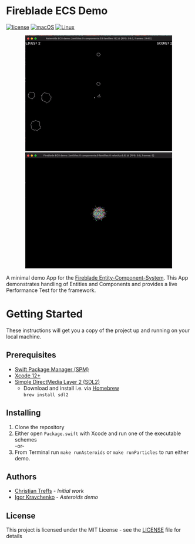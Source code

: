 # Fireblade ECS Demo

[![license](https://img.shields.io/badge/license-MIT-brightgreen.svg)](LICENSE)
[![macOS](https://github.com/fireblade-engine/ecs-demo/actions/workflows/ci-macos.yml/badge.svg)](https://github.com/fireblade-engine/ecs-demo/actions/workflows/ci-macos.yml)
[![Linux](https://github.com/fireblade-engine/ecs-demo/actions/workflows/ci-linux.yml/badge.svg)](https://github.com/fireblade-engine/ecs-demo/actions/workflows/ci-linux.yml)

<p align="center">
		<img height="315" src="./asteroids.gif"/> <img height="315" src="./particles.gif" />
</p>

A minimal demo App for the [Fireblade Entity-Component-System](https://github.com/fireblade-engine/ecs). 
This App demonstrates handling of Entities and Components and provides a live Performance Test  for the framework.


# Getting Started

These instructions will get you a copy of the project up and running on your local machine.

## Prerequisites

- [Swift Package Manager (SPM)](https://github.com/apple/swift-package-manager)
- [Xcode 12+](https://developer.apple.com/xcode/)
- [Simple DirectMedia Layer 2 (SDL2)](https://www.libsdl.org/download-2.0.php)
	- Download and install i.e. via [Homebrew](https://brew.sh)   
		`brew install sdl2`

## Installing

1. Clone the repository 
2. Either open `Package.swift` with Xcode and run one of the executable schemes  
	-or-
3. From Terminal run `make runAsteroids` or `make runParticles` to run either demo.   

## Authors

* [Christian Treffs](https://github.com/ctreffs) - *Initial work*
* [Igor Kravchenko](https://github.com/igorkravchenko) - *Asteroids demo*

## License

This project is licensed under the MIT License - see the [LICENSE](LICENSE) file for details
